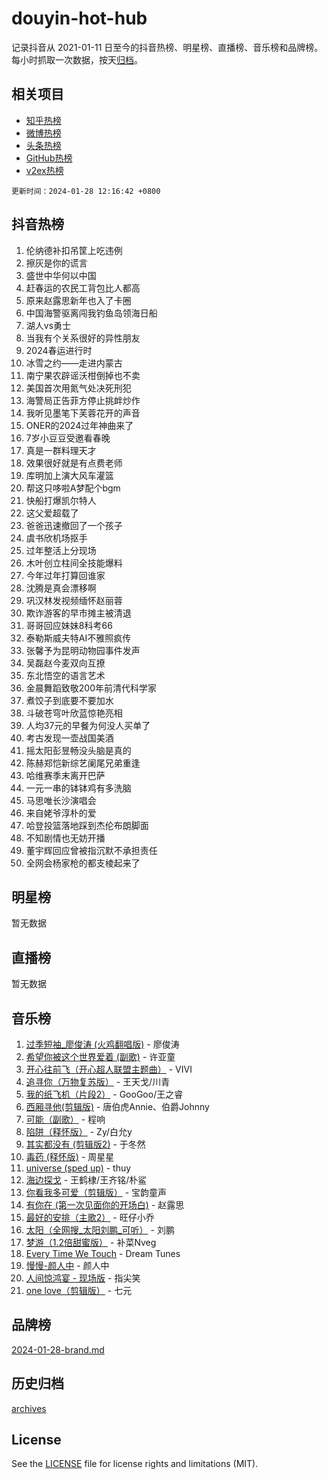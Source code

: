 # douyin-hot-hub

记录抖音从 2021-01-11 日至今的抖音热榜、明星榜、直播榜、音乐榜和品牌榜。每小时抓取一次数据，按天[归档](archives)。

## 相关项目

- [知乎热榜](https://github.com/lonnyzhang423/zhihu-hot-hub)
- [微博热榜](https://github.com/lonnyzhang423/weibo-hot-hub)
- [头条热榜](https://github.com/lonnyzhang423/toutiao-hot-hub)
- [GitHub热榜](https://github.com/lonnyzhang423/github-hot-hub)
- [v2ex热榜](https://github.com/lonnyzhang423/v2ex-hot-hub)


`更新时间：2024-01-28 12:16:42 +0800`

## 抖音热榜

1. 伦纳德补扣吊筐上吃违例
1. 擦灰是你的谎言
1. 盛世中华何以中国
1. 赶春运的农民工背包比人都高
1. 原来赵露思新年也入了卡圈
1. 中国海警驱离闯我钓鱼岛领海日船
1. 湖人vs勇士
1. 当我有个关系很好的异性朋友
1. 2024春运进行时
1. 冰雪之约——走进内蒙古
1. 南宁果农辟谣沃柑倒掉也不卖
1. 美国首次用氮气处决死刑犯
1. 海警局正告菲方停止挑衅炒作
1. 我听见墨笔下芙蓉花开的声音
1. ONER的2024过年神曲来了
1. 7岁小豆豆受邀看春晚
1. 真是一群料理天才
1. 效果很好就是有点费老师
1. 库明加上演大风车灌篮
1. 帮这只哆啦A梦配个bgm
1. 快船打爆凯尔特人
1. 这父爱超载了
1. 爸爸迅速撤回了一个孩子
1. 虞书欣机场抠手
1. 过年整活上分现场
1. 木叶创立柱间全技能爆料
1. 今年过年打算回谁家
1. 沈腾是真会漂移啊
1. 巩汉林发视频缅怀赵丽蓉
1. 欺诈游客的早市摊主被清退
1. 哥哥回应妹妹8科考66
1. 泰勒斯威夫特AI不雅照疯传
1. 张馨予为昆明动物园事件发声
1. 吴磊赵今麦双向互撩
1. 东北悟空的语言艺术
1. 金晨舞蹈致敬200年前清代科学家
1. 煮饺子到底要不要加水
1. 斗破苍穹叶欣蓝惊艳亮相
1. 人均37元的早餐为何没人买单了
1. 考古发现一壶战国美酒
1. 摇太阳彭昱畅没头脑是真的
1. 陈赫郑恺新综艺阑尾兄弟重逢
1. 哈维赛季末离开巴萨
1. 一元一串的钵钵鸡有多洗脑
1. 马思唯长沙演唱会
1. 来自姥爷淳朴的爱
1. 哈登投篮落地踩到杰伦布朗脚面
1. 不知剧情也无妨开播
1. 董宇辉回应曾被指沉默不承担责任
1. 全网会杨家枪的都支棱起来了

## 明星榜

暂无数据

## 直播榜

暂无数据

## 音乐榜

1. [过季短袖_廖俊涛 (火鸡翻唱版)](https://sf86-cdn-tos.douyinstatic.com/obj/tos-cn-ve-2774/ogQVJl0tRBKxQgZji7YClFEBrVDeHpPTWfCZbQ) - 廖俊涛
1. [希望你被这个世界爱着 (副歌)](https://sf86-cdn-tos.douyinstatic.com/obj/tos-cn-ve-2774/oUHCmWQfZlE3QQBKBeD8rCFLpJzPgCpImhsxMt) - 许亚童
1. [开心往前飞（开心超人联盟主题曲）](https://sf3-cdn-tos.douyinstatic.com/obj/tos-cn-ve-2774/9d8fb7c82cf1421fb93a9fe925275e0a) - VIVI
1. [追寻你（万物复苏版）](https://sf86-cdn-tos.douyinstatic.com/obj/tos-cn-ve-2774/oYeAZJsbjIDit9APmBg8u6uDUQnHmoCf3gbo74) - 王天戈/川青
1. [我的纸飞机（片段2）](https://sf3-cdn-tos.douyinstatic.com/obj/tos-cn-ve-2774/oM2ZrKcg2CD5AeRB2gkeXOFB1IxAGJdZPazYHf) - GooGoo/王之睿
1. [西厢寻他(剪辑版)](https://sf3-cdn-tos.douyinstatic.com/obj/tos-cn-ve-2774/oUsAVfAQKlRNxEv5qxvIB8o5qmIWUcXbzJKJhw) - 唐伯虎Annie、伯爵Johnny
1. [可能（副歌）](https://sf6-cdn-tos.douyinstatic.com/obj/tos-cn-ve-2774/cde1731888894259b333569393c2fb51) - 程响
1. [陷阱（释怀版）](https://sf86-cdn-tos.douyinstatic.com/obj/tos-cn-ve-2774/oE8C21LeZrzKLDFfQYgMzx4GAIHageG5IzayY7) - Zy/白允y
1. [其实都没有 (剪辑版2)](https://sf86-cdn-tos.douyinstatic.com/obj/tos-cn-ve-2774/oEBNQenHZtBhxYjGgUDQk0BCHTigQafgFlbQ7k) - 于冬然
1. [毒药 (释怀版)](https://sf86-cdn-tos.douyinstatic.com/obj/tos-cn-ve-2774/oYILMEAzspdZBIzy4frJNB8ZHPHWAhiwowd4Ad) - 周星星
1. [universe (sped up)](https://sf86-cdn-tos.douyinstatic.com/obj/tos-cn-ve-2774/oIQnurQLDCsdYeegkM4CKuVb23MZBXtX6QB8bv) - thuy
1. [海边探戈](https://sf3-cdn-tos.douyinstatic.com/obj/tos-cn-ve-2774/os9gE0VQCGqt6VQkZDyBBYvfSDY0QFe3vVmubn) - 王鹤棣/王齐铭/朴鲨
1. [你看我多可爱（剪辑版）](https://sf86-cdn-tos.douyinstatic.com/obj/tos-cn-ve-2774/018d241ee66a4a189b2fa9ea2fe3363d) - 宝韵童声
1. [有你在 (第一次见面你的开场白)](https://sf86-cdn-tos.douyinstatic.com/obj/tos-cn-ve-2774/oAthrQ3ClJBfI57uBoFEgNDYtNCZ0TSYQQfxQ0) - 赵露思
1. [最好的安排（主歌2）](https://sf3-cdn-tos.douyinstatic.com/obj/tos-cn-ve-2774/oMMZX1DuHpMwgoDztBmZswgQnbCeeANZxBHkFY) - 旺仔小乔
1. [太阳（全网搜_太阳刘鹏_可听）](https://sf86-cdn-tos.douyinstatic.com/obj/tos-cn-ve-2774/ogWbyIQnlBFImVbeDocRdCIYtBHlbJXgfZMvgz) - 刘鹏
1. [梦游（1.2倍甜蜜版）](https://sf86-cdn-tos.douyinstatic.com/obj/tos-cn-ve-2774/o4gyAUm8hwufoEABmwVIiQtHsFuGzAEEWtNMzo) - 补菜Nveg
1. [Every Time We Touch](https://sf86-cdn-tos.douyinstatic.com/obj/tos-cn-ve-2774/ogN6lUKQeBBfEVhIOMikG1CcJjugxk1tztZyhP) - Dream Tunes
1. [慢慢-颜人中](https://sf3-cdn-tos.douyinstatic.com/obj/tos-cn-ve-2774/ocjHNfBXdBxQNC8ZGAeoLMFTUgtBg8bkExunDC) - 颜人中
1. [人间惊鸿宴 - 现场版](https://sf3-cdn-tos.douyinstatic.com/obj/tos-cn-ve-2774/osF4mrPePAf2Yv8Wfr5fATCHZwL5h1QiGQAKwz) - 指尖笑
1. [one love（剪辑版）](https://sf6-cdn-tos.douyinstatic.com/obj/tos-cn-ve-2774/o4utbbKzHedACBQ0bkG7ZBgUvDQzbBDnYd1f1k) - 七元

## 品牌榜

[2024-01-28-brand.md](archives/2024-01-28-brand.md)

## 历史归档

[archives](archives)

## License

See the [LICENSE](LICENSE) file for license rights and limitations (MIT).
